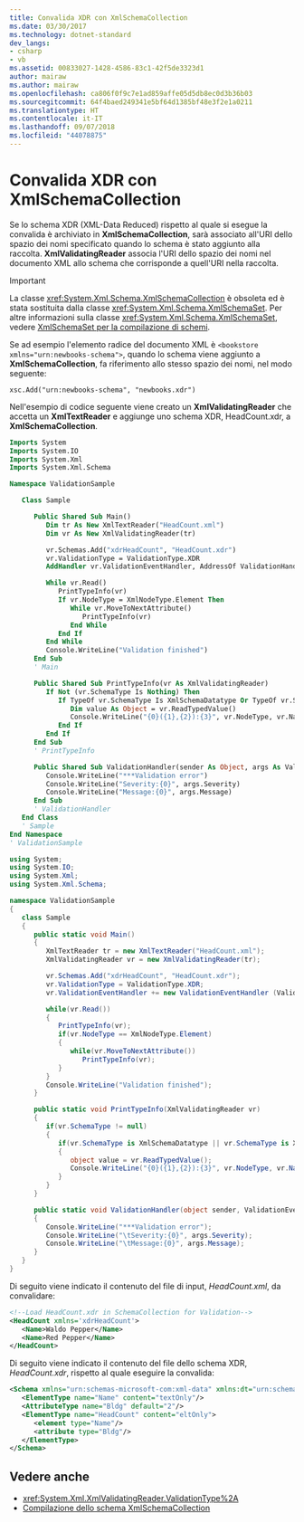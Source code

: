 ```yaml
---
title: Convalida XDR con XmlSchemaCollection
ms.date: 03/30/2017
ms.technology: dotnet-standard
dev_langs:
- csharp
- vb
ms.assetid: 00833027-1428-4586-83c1-42f5de3323d1
author: mairaw
ms.author: mairaw
ms.openlocfilehash: ca806f0f9c7e1ad859affe05d5db8ec0d3b36b03
ms.sourcegitcommit: 64f4baed249341e5bf64d1385bf48e3f2e1a0211
ms.translationtype: HT
ms.contentlocale: it-IT
ms.lasthandoff: 09/07/2018
ms.locfileid: "44078875"
---
```

# <a name="xdr-validation-with-xmlschemacollection"></a>Convalida XDR con XmlSchemaCollection

Se lo schema XDR (XML-Data Reduced) rispetto al quale si esegue la convalida è archiviato in **XmlSchemaCollection**, sarà associato all'URI dello spazio dei nomi specificato quando lo schema è stato aggiunto alla raccolta. **XmlValidatingReader** associa l'URI dello spazio dei nomi nel documento XML allo schema che corrisponde a quell'URI nella raccolta.

> [!IMPORTANT]
> La classe <xref:System.Xml.Schema.XmlSchemaCollection> è obsoleta ed è stata sostituita dalla classe <xref:System.Xml.Schema.XmlSchemaSet>. Per altre informazioni sulla classe <xref:System.Xml.Schema.XmlSchemaSet>, vedere [XmlSchemaSet per la compilazione di schemi](xmlschemaset-for-schema-compilation.md).

Se ad esempio l'elemento radice del documento XML è `<bookstore xmlns="urn:newbooks-schema">`, quando lo schema viene aggiunto a **XmlSchemaCollection**, fa riferimento allo stesso spazio dei nomi, nel modo seguente:

```
xsc.Add("urn:newbooks-schema", "newbooks.xdr")
```

Nell'esempio di codice seguente viene creato un **XmlValidatingReader** che accetta un **XmlTextReader** e aggiunge uno schema XDR, HeadCount.xdr, a **XmlSchemaCollection**.

```vb
Imports System
Imports System.IO
Imports System.Xml
Imports System.Xml.Schema

Namespace ValidationSample

   Class Sample

      Public Shared Sub Main()
         Dim tr As New XmlTextReader("HeadCount.xml")
         Dim vr As New XmlValidatingReader(tr)

         vr.Schemas.Add("xdrHeadCount", "HeadCount.xdr")
         vr.ValidationType = ValidationType.XDR
         AddHandler vr.ValidationEventHandler, AddressOf ValidationHandler

         While vr.Read()
            PrintTypeInfo(vr)
            If vr.NodeType = XmlNodeType.Element Then
               While vr.MoveToNextAttribute()
                  PrintTypeInfo(vr)
               End While
            End If
         End While
         Console.WriteLine("Validation finished")
      End Sub
      ' Main

      Public Shared Sub PrintTypeInfo(vr As XmlValidatingReader)
         If Not (vr.SchemaType Is Nothing) Then
            If TypeOf vr.SchemaType Is XmlSchemaDatatype Or TypeOf vr.SchemaType Is XmlSchemaSimpleType Then
               Dim value As Object = vr.ReadTypedValue()
               Console.WriteLine("{0}({1},{2}):{3}", vr.NodeType, vr.Name, value.GetType().Name, value)
            End If
         End If
      End Sub
      ' PrintTypeInfo

      Public Shared Sub ValidationHandler(sender As Object, args As ValidationEventArgs)
         Console.WriteLine("***Validation error")
         Console.WriteLine("Severity:{0}", args.Severity)
         Console.WriteLine("Message:{0}", args.Message)
      End Sub
      ' ValidationHandler
   End Class
   ' Sample
End Namespace
' ValidationSample
```

```csharp
using System;
using System.IO;
using System.Xml;
using System.Xml.Schema;

namespace ValidationSample
{
   class Sample
   {
      public static void Main()
      {
         XmlTextReader tr = new XmlTextReader("HeadCount.xml");
         XmlValidatingReader vr = new XmlValidatingReader(tr);

         vr.Schemas.Add("xdrHeadCount", "HeadCount.xdr");
         vr.ValidationType = ValidationType.XDR;
         vr.ValidationEventHandler += new ValidationEventHandler (ValidationHandler);

         while(vr.Read())
         {
            PrintTypeInfo(vr);
            if(vr.NodeType == XmlNodeType.Element)
            {
               while(vr.MoveToNextAttribute())
                  PrintTypeInfo(vr);
            }
         }
         Console.WriteLine("Validation finished");
      }

      public static void PrintTypeInfo(XmlValidatingReader vr)
      {
         if(vr.SchemaType != null)
         {
            if(vr.SchemaType is XmlSchemaDatatype || vr.SchemaType is XmlSchemaSimpleType)
            {
               object value = vr.ReadTypedValue();
               Console.WriteLine("{0}({1},{2}):{3}", vr.NodeType, vr.Name, value.GetType().Name, value);
            }
         }
      }

      public static void ValidationHandler(object sender, ValidationEventArgs args)
      {
         Console.WriteLine("***Validation error");
         Console.WriteLine("\tSeverity:{0}", args.Severity);
         Console.WriteLine("\tMessage:{0}", args.Message);
      }
   }
}
```

Di seguito viene indicato il contenuto del file di input, *HeadCount.xml*, da convalidare:

```xml
<!--Load HeadCount.xdr in SchemaCollection for Validation-->
<HeadCount xmlns='xdrHeadCount'>
   <Name>Waldo Pepper</Name>
   <Name>Red Pepper</Name>
</HeadCount>
```

Di seguito viene indicato il contenuto del file dello schema XDR, *HeadCount.xdr*, rispetto al quale eseguire la convalida:

```xml
<Schema xmlns="urn:schemas-microsoft-com:xml-data" xmlns:dt="urn:schemas-microsoft-com:datatypes">
   <ElementType name="Name" content="textOnly"/>
   <AttributeType name="Bldg" default="2"/>
   <ElementType name="HeadCount" content="eltOnly">
      <element type="Name"/>
      <attribute type="Bldg"/>
   </ElementType>
</Schema>
```

## <a name="see-also"></a>Vedere anche

- <xref:System.Xml.XmlValidatingReader.ValidationType%2A>
- [Compilazione dello schema XmlSchemaCollection](xmlschemacollection-schema-compilation.md)
